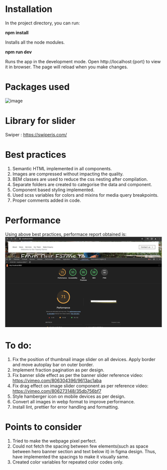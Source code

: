 # Installation
In the project directory, you can run:

**npm install**

Installs all the node modules.

**npm run dev**

Runs the app in the development mode.
Open http://localhost:{port} to view it in browser.
The page will reload when you make changes.

# Packages used
<img width="361" alt="image" src="https://github.com/sonal3323/tentwenty-assessment/assets/155446833/3f1465da-910b-48e6-98f7-29f55e962420">

# Library for slider
  Swiper : https://swiperjs.com/

# Best practices
1. Semantic HTML implemented in all components.
2. Images are compressed without impacting the quality.
3. BEM classes are used to reduce the css nesting after compilation.
4. Separate folders are created to categorise the data and component.
5. Component based styling implemented.
6. Used scss variables for colors and mixins for media query breakpoints.
7. Proper comments added in code.

# Performance
Using above best practices, performace report obtained is:
![alt text](image.png)

# To do:
1. Fix the position of thumbnail image slider on all devices. Apply border and move autoplay bar on outer border.
2. Implement fraction pagination as per design.
3. Fix banner slide effect as per the banner slider reference video: https://vimeo.com/806304396/9613ac1aba
4. Fix drag effect on image slider component as per reference video: https://vimeo.com/806273148/35db756bf7
5. Style hamberger icon on mobile devices as per design.
6. Convert all images in webp format to improve performance.
7. Install lint, prettier for error handling and formatting.

# Points to consider
1. Tried to make the webpage pixel perfect.
2. Could not fetch the spacing between few elements(such as space between hero banner section and text below it) in figma design. Thus, have implemented the spacings to make it visually same.
3. Created color variables for repeated color codes only.

